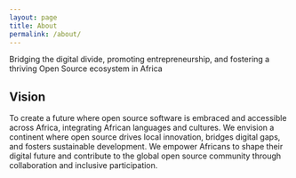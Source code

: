 ```yaml
---
layout: page
title: About
permalink: /about/
---
```


Bridging the digital divide, promoting entrepreneurship, and fostering a thriving Open Source ecosystem in Africa

## Vision

To create a future where open source software is embraced and accessible across Africa, integrating African languages and cultures. We envision a continent where open source drives local innovation, bridges digital gaps, and fosters sustainable development. We empower Africans to shape their digital future and contribute to the global open source community through collaboration and inclusive participation.
